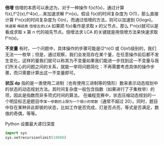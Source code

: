 **倍增**
倍增的本质可以表述为，对于一种操作 f(x)f(x)，通过计算 f(x),f^2(x),f^4(x),...来加速求解 f^n(x)。假设 f(x)的时间复杂度为 O(1)，那么直接计算 f^n(x)的时间复杂度为 O(n)，而通过倍增的方法，则可以加速到 O(logn)。
`快速幂`
`稀疏表`
`倍增法求LCA`
如果把 f(x)看作是求取 x 的父节点，那么 f^n(x)就可以是看成求取 x 第 n 代的祖先节点。倍增法求 LCA 的关键就是用倍增方法来快速求取 f^n(x)。

**不变量**
有时，一个问题中，具体操作的步骤可能是(2^n)O 或 O(n!)级别的，我们无法一一枚举；但是，通过观察，我们会发现存在某个量，在任意操作前后都不发生变化，这样的量我们就可以称其为不变量如果我们能进一步找到这一不变量与我们所关心的问题之间的关系，就能一举将问题简化：不再需要考虑具体的操作步骤，而只需要计算出这一不变量即可。

**状压 dp**
指的是一类使用二进制（也有使用三进制等的情形）数来表示动态规划中的状态的动态规划方法。其时间复杂度一般包含指数（如果进行了子集枚举）的项，因此是指数而非多项式时间的算法。
在编程竞赛中，状态压缩动态规划的一个明显标志是题目中`某一参数的上限为一个很小的常数`（通常不超过 20）。同时，题目中存在某种非此即彼的状态，比如工作是否完成，灯是否点亮，等式是否满足，数值的奇偶，等等。

Python 设置最大递归深度

```Python
import sys
sys.setrecursionlimit(10000)
```
